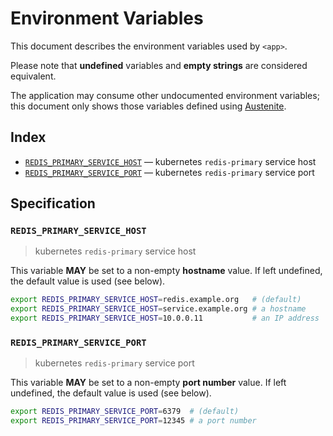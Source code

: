 # Environment Variables

This document describes the environment variables used by `<app>`.

Please note that **undefined** variables and **empty strings** are considered
equivalent.

The application may consume other undocumented environment variables; this
document only shows those variables defined using [Austenite].

[austenite]: https://github.com/ezzatron/austenite

## Index

- [`REDIS_PRIMARY_SERVICE_HOST`](#REDIS_PRIMARY_SERVICE_HOST) — kubernetes `redis-primary` service host
- [`REDIS_PRIMARY_SERVICE_PORT`](#REDIS_PRIMARY_SERVICE_PORT) — kubernetes `redis-primary` service port

## Specification

### `REDIS_PRIMARY_SERVICE_HOST`

> kubernetes `redis-primary` service host

This variable **MAY** be set to a non-empty **hostname** value.
If left undefined, the default value is used (see below).

```sh
export REDIS_PRIMARY_SERVICE_HOST=redis.example.org   # (default)
export REDIS_PRIMARY_SERVICE_HOST=service.example.org # a hostname
export REDIS_PRIMARY_SERVICE_HOST=10.0.0.11           # an IP address
```

### `REDIS_PRIMARY_SERVICE_PORT`

> kubernetes `redis-primary` service port

This variable **MAY** be set to a non-empty **port number** value.
If left undefined, the default value is used (see below).

```sh
export REDIS_PRIMARY_SERVICE_PORT=6379  # (default)
export REDIS_PRIMARY_SERVICE_PORT=12345 # a port number
```
